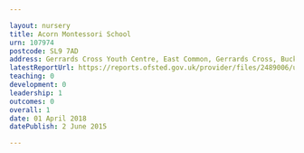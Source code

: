 ```yaml
---

layout: nursery
title: Acorn Montessori School
urn: 107974
postcode: SL9 7AD
address: Gerrards Cross Youth Centre, East Common, Gerrards Cross, Buckinghamshire, SL9 7AD
latestReportUrl: https://reports.ofsted.gov.uk/provider/files/2489006/urn/107974.pdf
teaching: 0
development: 0
leadership: 1
outcomes: 0
overall: 1
date: 01 April 2018 
datePublish: 2 June 2015

---
```


